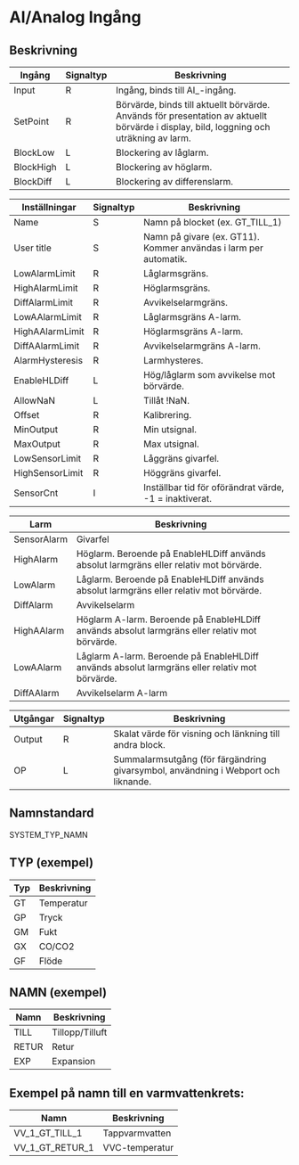 # AI/Analog Ingång

## Beskrivning

| Ingång | Signaltyp | Beskrivning |
| --- | --- | --- |
| Input | R | Ingång, binds till AI_-ingång. |
| SetPoint | R | Börvärde, binds till aktuellt börvärde. Används för presentation av aktuellt börvärde i display, bild, loggning och uträkning av larm. |
| BlockLow | L | Blockering av låglarm. |
| BlockHigh | L | Blockering av höglarm. |
| BlockDiff | L | Blockering av differenslarm. |

| Inställningar | Signaltyp | Beskrivning |
| --- | --- | --- |
| Name | S | Namn på blocket (ex. GT_TILL_1) |
| User title | S | Namn på givare (ex. GT11). Kommer användas i larm per automatik. |
| LowAlarmLimit | R | Låglarmsgräns. |
| HighAlarmLimit | R | Höglarmsgräns. |
| DiffAlarmLimit | R | Avvikelselarmgräns. |
| LowAAlarmLimit | R | Låglarmsgräns A-larm. |
| HighAAlarmLimit | R | Höglarmsgräns A-larm. |
| DiffAAlarmLimit | R | Avvikelselarmgräns A-larm. |
| AlarmHysteresis | R | Larmhysteres. |
| EnableHLDiff | L | Hög/låglarm som avvikelse mot börvärde. |
| AllowNaN | L | Tillåt !NaN. |
| Offset | R | Kalibrering. |
| MinOutput | R | Min utsignal. |
| MaxOutput | R | Max utsignal. |
| LowSensorLimit | R | Låggräns givarfel. |
| HighSensorLimit | R | Höggräns givarfel. |
| SensorCnt | I | Inställbar tid för oförändrat värde, -1 = inaktiverat. |

| Larm | Beskrivning |
| --- | --- |
| SensorAlarm | Givarfel |
| HighAlarm | Höglarm. Beroende på EnableHLDiff används absolut larmgräns eller relativ mot börvärde. |
| LowAlarm | Låglarm. Beroende på EnableHLDiff används absolut larmgräns eller relativ mot börvärde. |
| DiffAlarm | Avvikelselarm |
| HighAAlarm | Höglarm A-larm. Beroende på EnableHLDiff används absolut larmgräns eller relativ mot börvärde. |
| LowAAlarm | Låglarm A-larm. Beroende på EnableHLDiff används absolut larmgräns eller relativ mot börvärde. |
| DiffAAlarm | Avvikelselarm A-larm |

| Utgångar | Signaltyp | Beskrivning |
| --- | --- | --- |
| Output | R | Skalat värde för visning och länkning till andra block. |
| OP | L | Summalarmsutgång (för färgändring givarsymbol, användning i Webport och liknande. |

## Namnstandard

SYSTEM_TYP_NAMN

## TYP (exempel)

| Typ | Beskrivning |
| --- | --- |
| GT | Temperatur |
| GP | Tryck |
| GM | Fukt |
| GX | CO/CO2 |
| GF | Flöde |

## NAMN (exempel)

| Namn | Beskrivning |
| --- | --- |
| TILL | Tillopp/Tilluft |
| RETUR | Retur |
| EXP | Expansion |

## Exempel på namn till en varmvattenkrets:

| Namn | Beskrivning |
| --- | --- |
| VV_1_GT_TILL_1 | Tappvarmvatten |
| VV_1_GT_RETUR_1 | VVC-temperatur |

